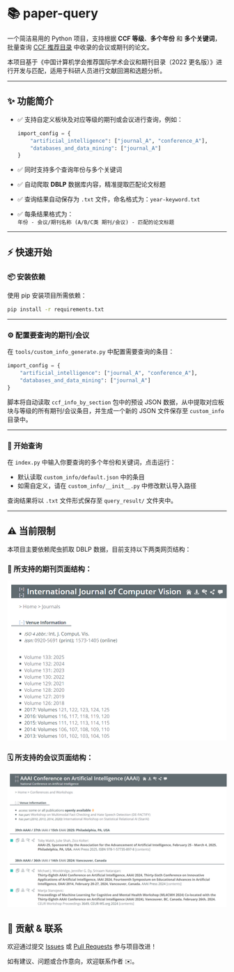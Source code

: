 # 📚 paper-query

一个简洁易用的 Python 项目，支持根据 **CCF 等级**、**多个年份** 和 **多个关键词**，批量查询 [CCF 推荐目录](https://www.ccf.org.cn/Academic_Evaluation/By_category/) 中收录的会议或期刊的论文。

本项目基于《中国计算机学会推荐国际学术会议和期刊目录（2022 更名版）》进行开发与匹配，适用于科研人员进行文献回溯和选题分析。

---

## ✨ 功能简介

- ✅ 支持自定义板块及对应等级的期刊或会议进行查询，例如：

    ```python
    import_config = {
        "artificial_intelligence": ["journal_A", "conference_A"],
        "databases_and_data_mining": ["journal_A"]
    }
    ```

- ✅ 同时支持多个查询年份与多个关键词
- ✅ 自动爬取 **DBLP** 数据库内容，精准提取匹配论文标题
- ✅ 查询结果自动保存为 `.txt` 文件，命名格式为：`year-keyword.txt`
- ✅ 每条结果格式为：  
  `年份 - 会议/期刊名称 (A/B/C类 期刊/会议) - 匹配的论文标题`

---

## ⚡ 快速开始

### 📦 安装依赖

使用 pip 安装项目所需依赖：

```bash
pip install -r requirements.txt
```

---

### ⚙️ 配置要查询的期刊/会议

在 `tools/custom_info_generate.py` 中配置需要查询的条目：

```python
import_config = {
    "artificial_intelligence": ["journal_A", "conference_A"],
    "databases_and_data_mining": ["journal_A"]
}
```

脚本将自动读取 `ccf_info_by_section` 包中的预设 JSON 数据，从中提取对应板块与等级的所有期刊/会议条目，并生成一个新的 JSON 文件保存至 `custom_info` 目录中。

---

### 🚀 开始查询

在 `index.py` 中输入你要查询的多个年份和关键词，点击运行：

- 默认读取 `custom_info/default.json` 中的条目
- 如需自定义，请在 `custom_info/__init__.py` 中修改默认导入路径

查询结果将以 `.txt` 文件形式保存至 `query_result/` 文件夹中。

---

## ⚠️ 当前限制

本项目主要依赖爬虫抓取 DBLP 数据，目前支持以下两类网页结构：

### 📰 所支持的期刊页面结构：
![所支持查询的期刊网页格式](./imgs/journal.png)

### 🗓️ 所支持的会议页面结构：
![所支持查询的会议网页格式](./imgs/conference.png)


## 🤝 贡献 & 联系

欢迎通过提交 [Issues](https://github.com/你的项目地址/issues) 或 [Pull Requests](https://github.com/你的项目地址/pulls) 参与项目改进！

如有建议、问题或合作意向，欢迎联系作者 ✉️。
